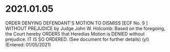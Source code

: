 # 2021.01.05

ORDER DENYING DEFENDANT'S MOTION TO DISMISS [ECF No. 9 ] WITHOUT PREJUDICE by Judge John W. Holcomb: Based on the foregoing, the Court hereby ORDERS that Heredias Motion is DENIED without prejudice. IT IS SO ORDERED. (See document for further details) (yl) (Entered: 01/05/2021)
